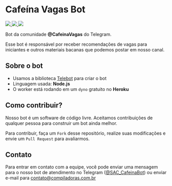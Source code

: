 # Cafeína Vagas Bot

<p>
    <a href="LICENSE">
        <img src="https://img.shields.io/badge/licen%C3%A7a-MIT-green" />
    </a>
    <a href="https://t.me/CafeinaVagas">
        <img src="https://img.shields.io/badge/canal-@cafeinavagas-blue" />
    </a>
    <a href="https://t.me/CafeinaVagas">
        <img src="https://img.shields.io/badge/chat-@cafeinavagaschat-orange" />
    </a>
</p>

Bot da comunidade **@CafeinaVagas** do Telegram.

Esse bot é responsável por receber recomendações de vagas para iniciantes e outros materiais bacanas que podemos postar em nosso canal.

## Sobre o bot

- Usamos a biblioteca [Telebot](https://github.com/mullwar/telebot) para criar o bot
- Linguagem usada: **Node.js**
- O worker está rodando em um `dyno` gratuito no **Heroku**

## Como contribuir?

Nosso bot é um software de código livre. Aceitamos contribuições de qualquer pessoa para construir um bot ainda melhor.

Para contribuir, faça um `Fork` desse repositório, realize suas modificações e envie um `Pull Request` para avaliarmos.

## Contato

Para entrar em contato com a equipe, você pode enviar uma mensagem para o nosso bot de atendimento no Telegram ([@SAC_CafeinaBot](https://t.me/SAC_CafeinaBot)) ou enviar e-mail para contato@compiladoras.com.br
